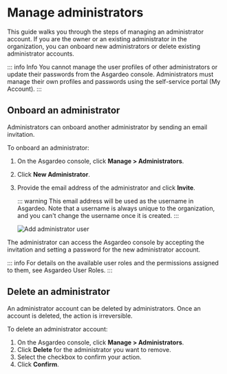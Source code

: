 # Manage administrators

This guide walks you through the steps of managing an administrator account. If you are the owner or an existing administrator in the organization, you can onboard new administrators or delete existing administrator accounts.

::: info Info
You cannot manage the user profiles of other administrators or update their passwords from the Asgardeo console. Administrators must <a :href="$withBase('/guides/your-asgardeo/asgardeo-self-service/#change-password')">manage their own profiles and passwords</a> using the self-service portal (My Account).
:::

## Onboard an administrator

Administrators can onboard another administrator by sending an email invitation.

To onboard an administrator:

1. On the Asgardeo console, click **Manage > Administrators**.
2. Click **New Administrator**.
4. Provide the email address of the administrator and click **Invite**.

    ::: warning
    This email address will be used as the username in Asgardeo. Note that a username is always unique to the organization, and you can't change the username once it is created.
    :::

    <img :src="$withBase('/assets/img/guides/users/add-administrator.png')" alt="Add administrator user">

The administrator can access the Asgardeo console by accepting the invitation and setting a password for the new administrator account.

::: info
For details on the available user roles and the permissions assigned to them, see <a :href="$withBase('/references/user-management/user-roles/')">Asgardeo User Roles</a>.
:::

## Delete an administrator

An administrator account can be deleted by administrators. Once an account is deleted, the action is irreversible.

To delete an administrator account:
1. On the Asgardeo console, click **Manage > Administrators**.
2. Click **Delete** for the administrator you want to remove.
3. Select the checkbox to confirm your action.
4. Click **Confirm**.
